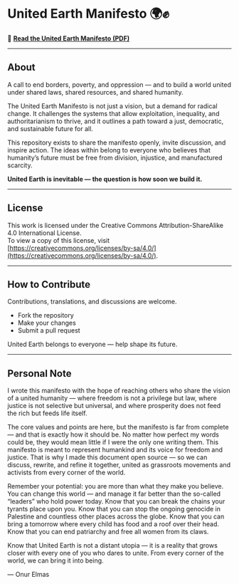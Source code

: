 # United Earth Manifesto 🌍✊

📄 **[Read the United Earth Manifesto (PDF)](https://github.com/UnitedEarthNow/United-Earth-Manifesto-v1.0/blob/30ebe8a3ef5b24d848b6278b3af8e17926775dcf/United%20Earth%20Manifesto%20v1.0.pdf)**

---

## About

A call to end borders, poverty, and oppression — and to build a world united under shared laws, shared resources, and shared humanity.

The United Earth Manifesto is not just a vision, but a demand for radical change. It challenges the systems that allow exploitation, inequality, and authoritarianism to thrive, and it outlines a path toward a just, democratic, and sustainable future for all.

This repository exists to share the manifesto openly, invite discussion, and inspire action. The ideas within belong to everyone who believes that humanity’s future must be free from division, injustice, and manufactured scarcity.

**United Earth is inevitable — the question is how soon we build it.**

---

## License

This work is licensed under the Creative Commons Attribution-ShareAlike 4.0 International License.  
To view a copy of this license, visit [https://creativecommons.org/licenses/by-sa/4.0/](https://creativecommons.org/licenses/by-sa/4.0/).

---

## How to Contribute

Contributions, translations, and discussions are welcome.  
- Fork the repository  
- Make your changes  
- Submit a pull request  

United Earth belongs to everyone — help shape its future.

---

## Personal Note

I wrote this manifesto with the hope of reaching others who share the vision of a united humanity — where freedom is not a privilege but law, where justice is not selective but universal, and where prosperity does not feed the rich but feeds life itself.  

The core values and points are here, but the manifesto is far from complete — and that is exactly how it should be. No matter how perfect my words could be, they would mean little if I were the only one writing them. This manifesto is meant to represent humankind and its voice for freedom and justice. That is why I made this document open source — so we can discuss, rewrite, and refine it together, united as grassroots movements and activists from every corner of the world.  

Remember your potential: you are more than what they make you believe. You can change this world — and manage it far better than the so-called “leaders” who hold power today. Know that you can break the chains your tyrants place upon you. Know that you can stop the ongoing genocide in Palestine and countless other places across the globe. Know that you can bring a tomorrow where every child has food and a roof over their head. Know that you can end patriarchy and free all women from its claws.  

Know that United Earth is not a distant utopia — it is a reality that grows closer with every one of you who dares to unite. From every corner of the world, we can bring it into being.  

— Onur Elmas
